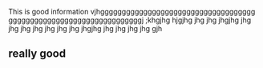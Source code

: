 This is good information vjhgggggggggggggggggggggggggggggggggggg gggggggggggggggggggggggggggggggj  ;khgjhg hjgjhg jhg jhg jhgjhg jhg jhg jhg jhg jhg jhg jhg jhgjhg jhg jhg jhg jhg gjh

## really good

